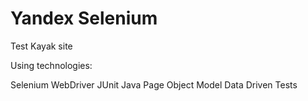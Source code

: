 # Yandex Selenium

Test Kayak site

Using technologies: 

Selenium WebDriver 
JUnit 
Java 
Page Object Model
Data Driven Tests
